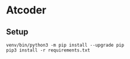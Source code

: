 # Atcoder

## Setup
```
venv/bin/python3 -m pip install --upgrade pip
pip3 install -r requirements.txt
```